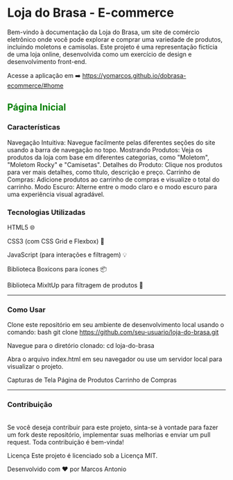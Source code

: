 # Loja do Brasa - E-commerce

Bem-vindo à documentação da Loja do Brasa, um site de comércio eletrônico onde você pode explorar e comprar uma variedade de produtos, incluindo moletons e camisolas. Este projeto é uma representação fictícia de uma loja online, desenvolvida como um exercício de design e desenvolvimento front-end.

Acesse a aplicação em ➡️ https://yomarcos.github.io/dobrasa-ecommerce/#home

<h2 style="color: green">Página Inicial</h2>

<h3>Características</h3>

Navegação Intuitiva: Navegue facilmente pelas diferentes seções do site usando a barra de navegação no topo.
Mostrando Produtos: Veja os produtos da loja com base em diferentes categorias, como "Moletom", "Moletom Rocky" e "Camisetas".
Detalhes do Produto: Clique nos produtos para ver mais detalhes, como título, descrição e preço.
Carrinho de Compras: Adicione produtos ao carrinho de compras e visualize o total do carrinho.
Modo Escuro: Alterne entre o modo claro e o modo escuro para uma experiência visual agradável.

<h3>Tecnologias Utilizadas</h3>

HTML5 🌐

CSS3 (com CSS Grid e Flexbox) 🎨

JavaScript (para interações e filtragem)  💡

Biblioteca Boxicons para ícones  📦

Biblioteca MixItUp para filtragem de produtos  🔄

<hr>
<h3>Como Usar</h3>

Clone este repositório em seu ambiente de desenvolvimento local usando o comando:
bash
git clone https://github.com/seu-usuario/loja-do-brasa.git

Navegue para o diretório clonado:
cd loja-do-brasa

Abra o arquivo index.html em seu navegador ou use um servidor local para visualizar o projeto.

Capturas de Tela
Página de Produtos
Carrinho de Compras
<hr>
<h3>Contribuição</h3> <br>
Se você deseja contribuir para este projeto, sinta-se à vontade para fazer um fork deste repositório, implementar suas melhorias e enviar um pull request. Toda contribuição é bem-vinda!

Licença
Este projeto é licenciado sob a Licença MIT.

Desenvolvido com ❤️ por Marcos Antonio
